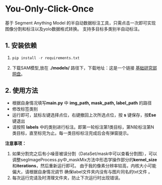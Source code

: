 # You-Only-Click-Once

基于 Segment Anything Model 的半自动数据标注工具，只需点击一次即可实现图像分割和标注以及yolo数据格式转换。 支持多目标多类别半自动标注。

## 1. 安装依赖



1. ```python
   pip install -r requirements.txt
   ```

2. 下载SAM模型,放在 **./models/** 路径下，下载地址：这是一个链接 [基础研究部网盘](**aidt.top:8100** "")。



## 2. 使用方法

- 根据自身情况填写**main.py** 中 **img_path, mask_path, label_path** 的路径
- 修改标签类别
- 运行即可，鼠标左键选择点位，右键撤回上次所选点位，按 **s** 键保存，按**Ese**键退出
- 请按照 **labels** 中的类别进行标注。即第一轮标注第1类目标，第N轮标注第N类目标，直至标完为止。每一类目标标注完成后会有弹窗提示。

**注意事项：**

1. 如果分割完之后有小噪音被误分割（DataSet/mask中可以查看分割图），可以调整segImageProcess.py中_maskMix方法中形态学操作部分的**kernel_size**和**iterations**，然后重新运行即可。 由于我的像素分辨率较高，内核大小可能偏大，请根据自身情况调节 确保label文件夹内没有与图片同名的txt文件 。
2. 每次运行完请及时清理文件夹，防止下次运行时出现错误。
